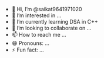 - 👋 Hi, I’m @saikat9641971020
- 👀 I’m interested in ...
- 🌱 I’m currently learning DSA in C++
- 💞️ I’m looking to collaborate on ...
- 📫 How to reach me ...
- 😄 Pronouns: ...
- ⚡ Fun fact: ...

<!---
saikat9641971020/saikat9641971020 is a ✨ special ✨ repository because its `README.md` (this file) appears on your GitHub profile.
You can click the Preview link to take a look at your changes.
--->
